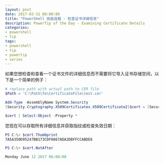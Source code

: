 ```yaml
---
layout: post
date: 2017-03-31 00:00:00
title: "PowerShell 技能连载 - 检查证书详细信息"
description: PowerTip of the Day - Examining Certificate Details
categories:
- powershell
- tip
tags:
- powershell
- tip
- powertip
- series
---
```

如果您想检查和查看一个证书文件的详细信息而不需要将它导入证书存储空间，以下是一个简单的例子：

```powershell
# replace path with actual path to CER file 
$Path = 'C:\Path\To\CertificateFile\test.cer'

Add-Type -AssemblyName System.Security
[Security.Cryptography.X509Certificates.X509Certificate2]$cert = [Security.Cryptography.X509Certificates.X509Certificate2]::CreateFromCertFile($Path)

$cert | Select-Object -Property *
```

您现在可以存取所有详细信息并获取指纹或检查失效日期：

```powershell
PS C:\> $cert.Thumbprint
7A5A350D95247BB173CDF0867ADA2DBFFCCABDE6

PS C:\> $cert.NotAfter

Monday June 12 2017 06:00:00
```

<!--本文国际来源：[Examining Certificate Details](http://community.idera.com/powershell/powertips/b/tips/posts/examining-certificate-details)-->
